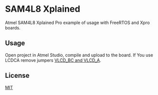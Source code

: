SAM4L8 Xplained
===============

Atmel SAM4L8 Xplained Pro example of usage with FreeRTOS and Xpro boards.

Usage
-----

Open project in Atmel Studio, compile and upload to the board.
If You use LCDCA remove jumpers [VLCD_BC and VLCD_A](http://www.atmel.com/webdoc/sam4lxplainedpro/ch04s04s03.html).

License
-------

[MIT](LICENSE)